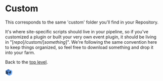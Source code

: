 # Custom #

This corresponds to the same 'custom' folder you'll find in your Repository.

It's where site-specific scripts should live in your pipeline, so if you've
customized a plugin or built your very own event plugin, it should be living
in "[*repo*]/custom/[*something*]". We're following the same convention here to
keep things organized, so feel free to download something and drop it into
your farm.

Back to the [top level](https://github.com/ThinkboxSoftware/Deadline).

![End](../thinkbox_tiny.png)
